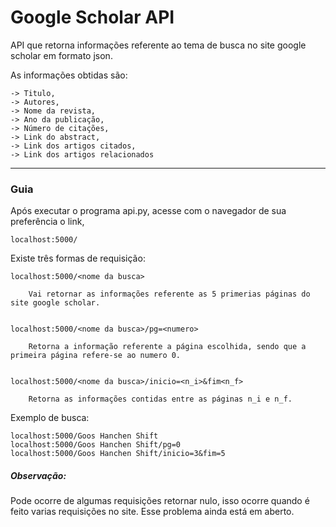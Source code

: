 # Google Scholar API

  API que retorna informações referente ao tema de busca no site google scholar em formato json.
  
  As informações obtidas são:
  
    -> Titulo,
    -> Autores,
    -> Nome da revista,
    -> Ano da publicação,
    -> Número de citações,
    -> Link do abstract,
    -> Link dos artigos citados,
    -> Link dos artigos relacionados
    
------------------------------------
  
### Guia

  Após executar o programa api.py, acesse com o navegador de sua preferência o link, 
    
    localhost:5000/
    
  Existe três formas de requisição:
    
    localhost:5000/<nome da busca> 
    
        Vai retornar as informações referente as 5 primerias páginas do site google scholar.
    
    
    localhost:5000/<nome da busca>/pg=<numero> 
    
        Retorna a informação referente a página escolhida, sendo que a primeira página refere-se ao numero 0.
    
    
    localhost:5000/<nome da busca>/inicio=<n_i>&fim<n_f> 
    
        Retorna as informações contidas entre as páginas n_i e n_f.
    
  Exemplo de busca:
    
    localhost:5000/Goos Hanchen Shift
    localhost:5000/Goos Hanchen Shift/pg=0
    localhost:5000/Goos Hanchen Shift/inicio=3&fim=5
    
##### Observação:

  Pode ocorre de algumas requisições retornar nulo, isso ocorre quando é feito varias requisições no site.
  Esse problema ainda está em aberto.

